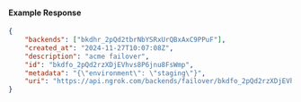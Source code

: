 <!-- Code generated for API Clients. DO NOT EDIT. -->

#### Example Response

```json
{
	"backends": ["bkdhr_2pQd2tbrNbYSRxUrQBxAxC9PPuF"],
	"created_at": "2024-11-27T10:07:08Z",
	"description": "acme failover",
	"id": "bkdfo_2pQd2rzXDjEVhvs8P6jnu8FsWmp",
	"metadata": "{\"environment\": \"staging\"}",
	"uri": "https://api.ngrok.com/backends/failover/bkdfo_2pQd2rzXDjEVhvs8P6jnu8FsWmp"
}
```
